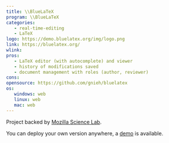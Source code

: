 ```yaml
---
title: \\BlueLaTeX
program: \\BlueLaTeX
categories:
   - real-time-editing
   - LaTeX
logo: https://demo.bluelatex.org/img/logo.png
link: https://bluelatex.org/
wlink: 
pros:
   - LaTeX editor (with autocomplete) and viewer
   - history of modifications saved
   - document management with roles (author, reviewer)
cons:
opensource: https://github.com/gnieh/bluelatex
os:
   windows: web
   linux: web
   mac: web
---
```


Project backed by [Mozilla Science Lab](https://www.mozillascience.org/projects/gnieh-bluelatex).

You can deploy your own version anywhere, a [demo](https://demo.bluelatex.org/)
is available.

